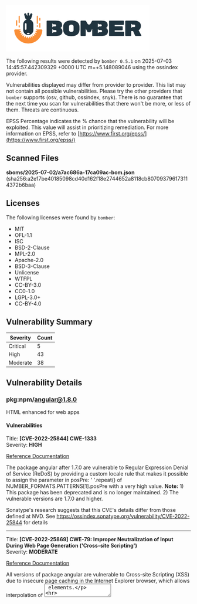 
![IMG](https://raw.githubusercontent.com/devops-kung-fu/bomber/main/img/bomber-readme-logo.png)

The following results were detected by `bomber 0.5.1` on 2025-07-03 14:45:57.442309329 +0000 UTC m=+5.148089046 using the ossindex provider.
 

Vulnerabilities displayed may differ from provider to provider. This list may not contain all possible vulnerabilities. Please try the other providers that `bomber` supports (osv, github, ossindex, snyk). There is no guarantee that the next time you scan for vulnerabilities that there won't be more, or less of them. Threats are continuous.

EPSS Percentage indicates the % chance that the vulnerability will be exploited. This value will assist in prioritizing remediation. For more information on EPSS, refer to [https://www.first.org/epss/](https://www.first.org/epss/)


 
## Scanned Files

**sboms/2025-07-02/a7ac686a-17ca09ac-bom.json** (sha256:a2e17be40185098cd40d162f18e2744652a8118cb807093796173114372b6baa)

 
## Licenses

The following licenses were found by `bomber`:

- MIT
- OFL-1.1
- ISC
- BSD-2-Clause
- MPL-2.0
- Apache-2.0
- BSD-3-Clause
- Unlicense
- WTFPL
- CC-BY-3.0
- CC0-1.0
- LGPL-3.0+
- CC-BY-4.0


 
## Vulnerability Summary


| Severity | Count |
| --- | --- |
| Critical | 5 |
| High | 43 |
| Moderate | 38 |

## Vulnerability Details


### pkg:npm/angular@1.8.0
HTML enhanced for web apps
#### Vulnerabilities


Title: **[CVE-2022-25844] CWE-1333**<br>
Severity: **HIGH**<br>

[Reference Documentation](https://ossindex.sonatype.org/vulnerability/CVE-2022-25844?component-type=npm&component-name=angular&utm_source=go-resty&utm_medium=integration&utm_content=2.15.2)

The package angular after 1.7.0 are vulnerable to Regular Expression Denial of Service (ReDoS) by providing a custom locale rule that makes it possible to assign the parameter in posPre: ' '.repeat() of NUMBER_FORMATS.PATTERNS[1].posPre with a very high value. **Note:** 1) This package has been deprecated and is no longer maintained. 2) The vulnerable versions are 1.7.0 and higher.

Sonatype's research suggests that this CVE's details differ from those defined at NVD. See https://ossindex.sonatype.org/vulnerability/CVE-2022-25844 for details

<hr>


Title: **[CVE-2022-25869] CWE-79: Improper Neutralization of Input During Web Page Generation ('Cross-site Scripting')**<br>
Severity: **MODERATE**<br>

[Reference Documentation](https://ossindex.sonatype.org/vulnerability/CVE-2022-25869?component-type=npm&component-name=angular&utm_source=go-resty&utm_medium=integration&utm_content=2.15.2)

All versions of package angular are vulnerable to Cross-site Scripting (XSS) due to insecure page caching in the Internet Explorer browser, which allows interpolation of <textarea> elements.

<hr>


Title: **[CVE-2023-26116] CWE-1333**<br>
Severity: **MODERATE**<br>

[Reference Documentation](https://ossindex.sonatype.org/vulnerability/CVE-2023-26116?component-type=npm&component-name=angular&utm_source=go-resty&utm_medium=integration&utm_content=2.15.2)

Versions of the package angular from 1.2.21 are vulnerable to Regular Expression Denial of Service (ReDoS) via the angular.copy() utility function due to the usage of an insecure regular expression. Exploiting this vulnerability is possible by a large carefully-crafted input, which can result in catastrophic backtracking.

<hr>


Title: **[CVE-2023-26118] CWE-1333**<br>
Severity: **MODERATE**<br>

[Reference Documentation](https://ossindex.sonatype.org/vulnerability/CVE-2023-26118?component-type=npm&component-name=angular&utm_source=go-resty&utm_medium=integration&utm_content=2.15.2)

Versions of the package angular from 1.4.9 are vulnerable to Regular Expression Denial of Service (ReDoS) via the <input type="url"> element due to the usage of an insecure regular expression in the input[url] functionality. Exploiting this vulnerability is possible by a large carefully-crafted input, which can result in catastrophic backtracking.

Sonatype's research suggests that this CVE's details differ from those defined at NVD. See https://ossindex.sonatype.org/vulnerability/CVE-2023-26118 for details

<hr>


Title: **[CVE-2024-21490] CWE-1333**<br>
Severity: **HIGH**<br>

[Reference Documentation](https://ossindex.sonatype.org/vulnerability/CVE-2024-21490?component-type=npm&component-name=angular&utm_source=go-resty&utm_medium=integration&utm_content=2.15.2)

This affects versions of the package angular from 1.3.0. A regular expression used to split the value of the ng-srcset directive is vulnerable to super-linear runtime due to backtracking. With large carefully-crafted input, this can result in catastrophic backtracking and cause a denial of service. 


**Note:**

This package is EOL and will not receive any updates to address this issue. Users should migrate to [@angular/core](https://www.npmjs.com/package/@angular/core).

<hr>


Title: **[CVE-2025-0716] CWE-791: Incomplete Filtering of Special Elements**<br>
Severity: **MODERATE**<br>

[Reference Documentation](https://ossindex.sonatype.org/vulnerability/CVE-2025-0716?component-type=npm&component-name=angular&utm_source=go-resty&utm_medium=integration&utm_content=2.15.2)

Improper sanitization of the value of the 'href' and 'xlink:href' attributes in '<image>' SVG elements in AngularJS allows attackers to bypass common image source restrictions. This can lead to a form of  Content Spoofing https://owasp.org/www-community/attacks/Content_Spoofing  and also negatively affect the application's performance and behavior by using too large or slow-to-load images.

This issue affects all versions of AngularJS.

Note:
The AngularJS project is End-of-Life and will not receive any updates to address this issue. For more information see  here https://docs.angularjs.org/misc/version-support-status .

Sonatype's research suggests that this CVE's details differ from those defined at NVD. See https://ossindex.sonatype.org/vulnerability/CVE-2025-0716 for details

<hr>


Title: **[CVE-2024-8372] Unknown**<br>
Severity: **MODERATE**<br>

[Reference Documentation](https://ossindex.sonatype.org/vulnerability/CVE-2024-8372?component-type=npm&component-name=angular&utm_source=go-resty&utm_medium=integration&utm_content=2.15.2)

AngularJS - Improper Validation of Unsafe Equivalence in Input [CVE-2024-8372]

AngularJS - Improper Validation of Unsafe Equivalence in Input [CVE-2024-8372]

<hr>




### pkg:npm/angular-sanitize@1.8.0
AngularJS module for sanitizing HTML
#### Vulnerabilities


Title: **[CVE-2025-2336] CWE-791: Incomplete Filtering of Special Elements**<br>
Severity: **MODERATE**<br>

[Reference Documentation](https://ossindex.sonatype.org/vulnerability/CVE-2025-2336?component-type=npm&component-name=angular-sanitize&utm_source=go-resty&utm_medium=integration&utm_content=2.15.2)

Improper sanitization of the value of the 'href' and 'xlink:href' attributes in '<image>' SVG elements in AngularJS's 'ngSanitize' module allows attackers to bypass common image source restrictions. This can lead to a form of  Content Spoofing https://owasp.org/www-community/attacks/Content_Spoofing  and also negatively affect the application's performance and behavior by using too large or slow-to-load images.

This issue affects AngularJS versions greater than or equal to 1.3.1.

Note:
The AngularJS project is End-of-Life and will not receive any updates to address this issue. For more information see  here https://docs.angularjs.org/misc/version-support-status .

Sonatype's research suggests that this CVE's details differ from those defined at NVD. See https://ossindex.sonatype.org/vulnerability/CVE-2025-2336 for details

<hr>




### pkg:npm/codemirror@5.56.0
Full-featured in-browser code editor
#### Vulnerabilities


Title: **[CVE-2020-7760] CWE-400: Uncontrolled Resource Consumption ('Resource Exhaustion')**<br>
Severity: **HIGH**<br>

[Reference Documentation](https://ossindex.sonatype.org/vulnerability/CVE-2020-7760?component-type=npm&component-name=codemirror&utm_source=go-resty&utm_medium=integration&utm_content=2.15.2)

This affects the package codemirror before 5.58.2; the package org.apache.marmotta.webjars:codemirror before 5.58.2. The vulnerable regular expression is located in https://github.com/codemirror/CodeMirror/blob/cdb228ac736369c685865b122b736cd0d397836c/mode/javascript/javascript.jsL129. The ReDOS vulnerability of the regex is mainly due to the sub-pattern (s|/*.*?*/)*

<hr>




### pkg:npm/css-what@2.1.3
a CSS selector parser
#### Vulnerabilities


Title: **[CVE-2022-21222] CWE-1333**<br>
Severity: **HIGH**<br>

[Reference Documentation](https://ossindex.sonatype.org/vulnerability/CVE-2022-21222?component-type=npm&component-name=css-what&utm_source=go-resty&utm_medium=integration&utm_content=2.15.2)

The package css-what before 2.1.3 are vulnerable to Regular Expression Denial of Service (ReDoS) due to the usage of insecure regular expression in the re_attr variable of index.js. The exploitation of this vulnerability could be triggered via the parse function.

Sonatype's research suggests that this CVE's details differ from those defined at NVD. See https://ossindex.sonatype.org/vulnerability/CVE-2022-21222 for details

<hr>




### pkg:npm/nth-check@1.0.2
performant nth-check parser & compiler
#### Vulnerabilities


Title: **[CVE-2021-3803] CWE-1333**<br>
Severity: **HIGH**<br>

[Reference Documentation](https://ossindex.sonatype.org/vulnerability/CVE-2021-3803?component-type=npm&component-name=nth-check&utm_source=go-resty&utm_medium=integration&utm_content=2.15.2)

nth-check is vulnerable to Inefficient Regular Expression Complexity

<hr>




### pkg:npm/dompurify@1.0.11
DOMPurify is a DOM-only, super-fast, uber-tolerant XSS sanitizer for HTML, MathML and SVG. It's written in JavaScript and works in all modern browsers (Safari, Opera (15+), Internet Explorer (10+), Firefox and Chrome - as well as almost anything else usin
#### Vulnerabilities


Title: **[CVE-2019-16728] CWE-79: Improper Neutralization of Input During Web Page Generation ('Cross-site Scripting')**<br>
Severity: **MODERATE**<br>

[Reference Documentation](https://ossindex.sonatype.org/vulnerability/CVE-2019-16728?component-type=npm&component-name=dompurify&utm_source=go-resty&utm_medium=integration&utm_content=2.15.2)

DOMPurify before 2.0.1 allows XSS because of innerHTML mutation XSS (mXSS) for an SVG element or a MATH element, as demonstrated by Chrome and Safari.

<hr>


Title: **[CVE-2024-47875] CWE-79: Improper Neutralization of Input During Web Page Generation ('Cross-site Scripting')**<br>
Severity: **MODERATE**<br>

[Reference Documentation](https://ossindex.sonatype.org/vulnerability/CVE-2024-47875?component-type=npm&component-name=dompurify&utm_source=go-resty&utm_medium=integration&utm_content=2.15.2)

DOMPurify is a DOM-only, super-fast, uber-tolerant XSS sanitizer for HTML, MathML and SVG. DOMpurify was vulnerable to nesting-based mXSS. This vulnerability is fixed in 2.5.0 and 3.1.3.

Sonatype's research suggests that this CVE's details differ from those defined at NVD. See https://ossindex.sonatype.org/vulnerability/CVE-2024-47875 for details

<hr>


Title: **[CVE-2024-48910] CWE-1321**<br>
Severity: **HIGH**<br>

[Reference Documentation](https://ossindex.sonatype.org/vulnerability/CVE-2024-48910?component-type=npm&component-name=dompurify&utm_source=go-resty&utm_medium=integration&utm_content=2.15.2)

DOMPurify is a DOM-only, super-fast, uber-tolerant XSS sanitizer for HTML, MathML and SVG. DOMPurify was vulnerable to prototype pollution. This vulnerability is fixed in 2.4.2.

<hr>




### pkg:npm/jquery@3.4.1
JavaScript library for DOM operations
#### Vulnerabilities


Title: **[CVE-2020-11023] CWE-79: Improper Neutralization of Input During Web Page Generation ('Cross-site Scripting')**<br>
Severity: **MODERATE**<br>

[Reference Documentation](https://ossindex.sonatype.org/vulnerability/CVE-2020-11023?component-type=npm&component-name=jquery&utm_source=go-resty&utm_medium=integration&utm_content=2.15.2)

In jQuery versions greater than or equal to 1.0.3 and before 3.5.0, passing HTML containing <option> elements from untrusted sources - even after sanitizing it - to one of jQuery's DOM manipulation methods (i.e. .html(), .append(), and others) may execute untrusted code. This problem is patched in jQuery 3.5.0.

<hr>


Title: **[CVE-2020-23064] CWE-79: Improper Neutralization of Input During Web Page Generation ('Cross-site Scripting')**<br>
Severity: **MODERATE**<br>

[Reference Documentation](https://ossindex.sonatype.org/vulnerability/CVE-2020-23064?component-type=npm&component-name=jquery&utm_source=go-resty&utm_medium=integration&utm_content=2.15.2)

Rejected reason: DO NOT USE THIS CANDIDATE NUMBER. ConsultIDs: CVE-2020-11023. Reason: This candidate is a duplicate of CVE-2020-11023. Notes: All CVE users should reference CVE-2020-11023 instead of this candidate. All references and descriptions in this candidate have been removed to prevent accidental usage.

Sonatype's research suggests that this CVE's details differ from those defined at NVD. See https://ossindex.sonatype.org/vulnerability/CVE-2020-23064 for details

<hr>


Title: **[CVE-2020-11022] CWE-79: Improper Neutralization of Input During Web Page Generation ('Cross-site Scripting')**<br>
Severity: **MODERATE**<br>

[Reference Documentation](https://ossindex.sonatype.org/vulnerability/CVE-2020-11022?component-type=npm&component-name=jquery&utm_source=go-resty&utm_medium=integration&utm_content=2.15.2)

jQuery - Cross-Site Scripting (XSS)

The software does not neutralize or incorrectly neutralizes user-controllable input before it is placed in output that is used as a web page that is served to other users.

<hr>




### pkg:npm/jszip@3.5.0
Create, read and edit .zip files with JavaScript http://stuartk.com/jszip
#### Vulnerabilities


Title: **[CVE-2021-23413] CWE-noinfo**<br>
Severity: **MODERATE**<br>

[Reference Documentation](https://ossindex.sonatype.org/vulnerability/CVE-2021-23413?component-type=npm&component-name=jszip&utm_source=go-resty&utm_medium=integration&utm_content=2.15.2)

This affects the package jszip before 3.7.0. Crafting a new zip file with filenames set to Object prototype values (e.g __proto__, toString, etc) results in a returned object with a modified prototype instance.

Sonatype's research suggests that this CVE's details differ from those defined at NVD. See https://ossindex.sonatype.org/vulnerability/CVE-2021-23413 for details

<hr>


Title: **[CVE-2022-48285] CWE-29: Path Traversal: '..filename'**<br>
Severity: **HIGH**<br>

[Reference Documentation](https://ossindex.sonatype.org/vulnerability/CVE-2022-48285?component-type=npm&component-name=jszip&utm_source=go-resty&utm_medium=integration&utm_content=2.15.2)

jszip - Arbitrary File Write via Archive Extraction (Zip Slip)

The software uses external input to construct a pathname that should be within a restricted directory, but it does not properly neutralize '..filename' (leading backslash dot dot) sequences that can resolve to a location that is outside of that directory.

<hr>




### pkg:npm/cross-spawn@6.0.5
Cross platform child_process#spawn and child_process#spawnSync
#### Vulnerabilities


Title: **[CVE-2024-21538] CWE-1333**<br>
Severity: **HIGH**<br>

[Reference Documentation](https://ossindex.sonatype.org/vulnerability/CVE-2024-21538?component-type=npm&component-name=cross-spawn&utm_source=go-resty&utm_medium=integration&utm_content=2.15.2)

Versions of the package cross-spawn before 6.0.6, from 7.0.0 and before 7.0.5 are vulnerable to Regular Expression Denial of Service (ReDoS) due to improper input sanitization. An attacker can increase the CPU usage and crash the program by crafting a very large and well crafted string.

<hr>




### pkg:npm/semver@5.7.1
The semantic version parser used by npm.
#### Vulnerabilities


Title: **[CVE-2022-25883] CWE-1333**<br>
Severity: **HIGH**<br>

[Reference Documentation](https://ossindex.sonatype.org/vulnerability/CVE-2022-25883?component-type=npm&component-name=semver&utm_source=go-resty&utm_medium=integration&utm_content=2.15.2)

Versions of the package semver before 7.5.2 are vulnerable to Regular Expression Denial of Service (ReDoS) via the function new Range, when untrusted user data is provided as a range.



Sonatype's research suggests that this CVE's details differ from those defined at NVD. See https://ossindex.sonatype.org/vulnerability/CVE-2022-25883 for details

<hr>




### pkg:npm/async@3.2.0
Higher-order functions and common patterns for asynchronous code
#### Vulnerabilities


Title: **[CVE-2021-43138] CWE-1321**<br>
Severity: **HIGH**<br>

[Reference Documentation](https://ossindex.sonatype.org/vulnerability/CVE-2021-43138?component-type=npm&component-name=async&utm_source=go-resty&utm_medium=integration&utm_content=2.15.2)

In Async before 2.6.4 and 3.x before 3.2.2, a malicious user can obtain privileges via the mapValues() method, aka lib/internal/iterator.js createObjectIterator prototype pollution.

Sonatype's research suggests that this CVE's details differ from those defined at NVD. See https://ossindex.sonatype.org/vulnerability/CVE-2021-43138 for details

<hr>


Title: **[CVE-2024-39249] CWE-1333**<br>
Severity: **MODERATE**<br>

[Reference Documentation](https://ossindex.sonatype.org/vulnerability/CVE-2024-39249?component-type=npm&component-name=async&utm_source=go-resty&utm_medium=integration&utm_content=2.15.2)

Async <= 2.6.4 and <= 3.2.5 are vulnerable to ReDoS (Regular Expression Denial of Service) while parsing function in autoinject function. NOTE: this is disputed by the supplier because there is no realistic threat model: regular expressions are not used with untrusted input.

Sonatype's research suggests that this CVE's details differ from those defined at NVD. See https://ossindex.sonatype.org/vulnerability/CVE-2024-39249 for details

<hr>




### pkg:npm/request@2.88.2
Simplified HTTP request client.
#### Vulnerabilities


Title: **[CVE-2023-28155] CWE-918: Server-Side Request Forgery (SSRF)**<br>
Severity: **MODERATE**<br>

[Reference Documentation](https://ossindex.sonatype.org/vulnerability/CVE-2023-28155?component-type=npm&component-name=request&utm_source=go-resty&utm_medium=integration&utm_content=2.15.2)

The Request package through 2.88.1 for Node.js allows a bypass of SSRF mitigations via an attacker-controller server that does a cross-protocol redirect (HTTP to HTTPS, or HTTPS to HTTP). NOTE: This vulnerability only affects products that are no longer supported by the maintainer.

<hr>




### pkg:npm/json-schema@0.2.3
JSON Schema validation and specifications
#### Vulnerabilities


Title: **[CVE-2021-3918] CWE-1321**<br>
Severity: **CRITICAL**<br>

[Reference Documentation](https://ossindex.sonatype.org/vulnerability/CVE-2021-3918?component-type=npm&component-name=json-schema&utm_source=go-resty&utm_medium=integration&utm_content=2.15.2)

json-schema is vulnerable to Improperly Controlled Modification of Object Prototype Attributes ('Prototype Pollution')

<hr>




### pkg:npm/qs@6.5.2
A querystring parser that supports nesting and arrays, with a depth limit
#### Vulnerabilities


Title: **[CVE-2022-24999] CWE-1321**<br>
Severity: **HIGH**<br>

[Reference Documentation](https://ossindex.sonatype.org/vulnerability/CVE-2022-24999?component-type=npm&component-name=qs&utm_source=go-resty&utm_medium=integration&utm_content=2.15.2)

qs before 6.10.3, as used in Express before 4.17.3 and other products, allows attackers to cause a Node process hang for an Express application because an __ proto__ key can be used. In many typical Express use cases, an unauthenticated remote attacker can place the attack payload in the query string of the URL that is used to visit the application, such as a[__proto__]=b&a[__proto__]&a[length]=100000000. The fix was backported to qs 6.9.7, 6.8.3, 6.7.3, 6.6.1, 6.5.3, 6.4.1, 6.3.3, and 6.2.4 (and therefore Express 4.17.3, which has "deps: qs@6.9.7" in its release description, is not vulnerable).

Sonatype's research suggests that this CVE's details differ from those defined at NVD. See https://ossindex.sonatype.org/vulnerability/CVE-2022-24999 for details

<hr>




### pkg:npm/tough-cookie@2.5.0
RFC6265 Cookies and Cookie Jar for node.js
#### Vulnerabilities


Title: **[CVE-2023-26136] CWE-1321**<br>
Severity: **CRITICAL**<br>

[Reference Documentation](https://ossindex.sonatype.org/vulnerability/CVE-2023-26136?component-type=npm&component-name=tough-cookie&utm_source=go-resty&utm_medium=integration&utm_content=2.15.2)

Versions of the package tough-cookie before 4.1.3 are vulnerable to Prototype Pollution due to improper handling of Cookies when using CookieJar in rejectPublicSuffixes=false mode. This issue arises from the manner in which the objects are initialized.

<hr>




### pkg:npm/lodash@4.17.19
Lodash modular utilities.
#### Vulnerabilities


Title: **[CVE-2020-28500] CWE-Other**<br>
Severity: **MODERATE**<br>

[Reference Documentation](https://ossindex.sonatype.org/vulnerability/CVE-2020-28500?component-type=npm&component-name=lodash&utm_source=go-resty&utm_medium=integration&utm_content=2.15.2)

Lodash versions prior to 4.17.21 are vulnerable to Regular Expression Denial of Service (ReDoS) via the toNumber, trim and trimEnd functions.

Sonatype's research suggests that this CVE's details differ from those defined at NVD. See https://ossindex.sonatype.org/vulnerability/CVE-2020-28500 for details

<hr>


Title: **[CVE-2021-23337] CWE-94: Improper Control of Generation of Code ('Code Injection')**<br>
Severity: **HIGH**<br>

[Reference Documentation](https://ossindex.sonatype.org/vulnerability/CVE-2021-23337?component-type=npm&component-name=lodash&utm_source=go-resty&utm_medium=integration&utm_content=2.15.2)

Lodash versions prior to 4.17.21 are vulnerable to Command Injection via the template function.

<hr>




### pkg:npm/markdown-it@8.4.2
Markdown-it - modern pluggable markdown parser.
#### Vulnerabilities


Title: **[CVE-2022-21670] Unknown**<br>
Severity: **HIGH**<br>

[Reference Documentation](https://ossindex.sonatype.org/vulnerability/CVE-2022-21670?component-type=npm&component-name=markdown-it&utm_source=go-resty&utm_medium=integration&utm_content=2.15.2)

markdown-it - Regular expression Denial of Service (ReDoS)

markdown-it - Regular expression Denial of Service (ReDoS)

<hr>




### pkg:npm/moment@2.27.0
Parse, validate, manipulate, and display dates
#### Vulnerabilities


Title: **[CVE-2022-24785] CWE-22: Improper Limitation of a Pathname to a Restricted Directory ('Path Traversal')**<br>
Severity: **HIGH**<br>

[Reference Documentation](https://ossindex.sonatype.org/vulnerability/CVE-2022-24785?component-type=npm&component-name=moment&utm_source=go-resty&utm_medium=integration&utm_content=2.15.2)

Moment.js is a JavaScript date library for parsing, validating, manipulating, and formatting dates. A path traversal vulnerability impacts npm (server) users of Moment.js between versions 1.0.1 and 2.29.1, especially if a user-provided locale string is directly used to switch moment locale. This problem is patched in 2.29.2, and the patch can be applied to all affected versions. As a workaround, sanitize the user-provided locale name before passing it to Moment.js.

Sonatype's research suggests that this CVE's details differ from those defined at NVD. See https://ossindex.sonatype.org/vulnerability/CVE-2022-24785 for details

<hr>


Title: **[CVE-2022-31129] CWE-1333 CWE-400**<br>
Severity: **HIGH**<br>

[Reference Documentation](https://ossindex.sonatype.org/vulnerability/CVE-2022-31129?component-type=npm&component-name=moment&utm_source=go-resty&utm_medium=integration&utm_content=2.15.2)

moment is a JavaScript date library for parsing, validating, manipulating, and formatting dates. Affected versions of moment were found to use an inefficient parsing algorithm. Specifically using string-to-date parsing in moment (more specifically rfc2822 parsing, which is tried by default) has quadratic (N^2) complexity on specific inputs. Users may notice a noticeable slowdown is observed with inputs above 10k characters. Users who pass user-provided strings without sanity length checks to moment constructor are vulnerable to (Re)DoS attacks. The problem is patched in 2.29.4, the patch can be applied to all affected versions with minimal tweaking. Users are advised to upgrade. Users unable to upgrade should consider limiting date lengths accepted from user input.

<hr>




### pkg:npm/got@8.3.2
Human-friendly and powerful HTTP request library for Node.js
#### Vulnerabilities


Title: **[CVE-2022-33987] CWE-noinfo**<br>
Severity: **MODERATE**<br>

[Reference Documentation](https://ossindex.sonatype.org/vulnerability/CVE-2022-33987?component-type=npm&component-name=got&utm_source=go-resty&utm_medium=integration&utm_content=2.15.2)

The got package before 12.1.0 (also fixed in 11.8.5) for Node.js allows a redirect to a UNIX socket.

Sonatype's research suggests that this CVE's details differ from those defined at NVD. See https://ossindex.sonatype.org/vulnerability/CVE-2022-33987 for details

<hr>




### pkg:npm/http-cache-semantics@3.8.1
Parses Cache-Control and other headers. Helps building correct HTTP caches and proxies
#### Vulnerabilities


Title: **[CVE-2022-25881] CWE-1333**<br>
Severity: **HIGH**<br>

[Reference Documentation](https://ossindex.sonatype.org/vulnerability/CVE-2022-25881?component-type=npm&component-name=http-cache-semantics&utm_source=go-resty&utm_medium=integration&utm_content=2.15.2)

This affects versions of the package http-cache-semantics before 4.1.1. The issue can be exploited via malicious request header values sent to a server, when that server reads the cache policy from the request using this library.

<hr>




### pkg:npm/decode-uri-component@0.2.0
A better decodeURIComponent
#### Vulnerabilities


Title: **[CVE-2022-38900] CWE-20: Improper Input Validation**<br>
Severity: **HIGH**<br>

[Reference Documentation](https://ossindex.sonatype.org/vulnerability/CVE-2022-38900?component-type=npm&component-name=decode-uri-component&utm_source=go-resty&utm_medium=integration&utm_content=2.15.2)

decode-uri-component 0.2.0 is vulnerable to Improper Input Validation resulting in DoS.

<hr>




### pkg:npm/micromatch@3.1.10
Glob matching for javascript/node.js. A replacement and faster alternative to minimatch and multimatch.
#### Vulnerabilities


Title: **[CVE-2024-4067] CWE-1333**<br>
Severity: **HIGH**<br>

[Reference Documentation](https://ossindex.sonatype.org/vulnerability/CVE-2024-4067?component-type=npm&component-name=micromatch&utm_source=go-resty&utm_medium=integration&utm_content=2.15.2)

The NPM package `micromatch` prior to 4.0.8 is vulnerable to Regular Expression Denial of Service (ReDoS). The vulnerability occurs in `micromatch.braces()` in `index.js` because the pattern `.*` will greedily match anything. By passing a malicious payload, the pattern matching will keep backtracking to the input while it doesn't find the closing bracket. As the input size increases, the consumption time will also increase until it causes the application to hang or slow down. There was a merged fix but further testing shows the issue persists. This issue should be mitigated by using a safe pattern that won't start backtracking the regular expression due to greedy matching. This issue was fixed in version 4.0.8.

<hr>




### pkg:npm/braces@2.3.2
Bash-like brace expansion, implemented in JavaScript. Safer than other brace expansion libs, with complete support for the Bash 4.3 braces specification, without sacrificing speed.
#### Vulnerabilities


Title: **[CVE-2024-4068] CWE-1050 CWE-400**<br>
Severity: **HIGH**<br>

[Reference Documentation](https://ossindex.sonatype.org/vulnerability/CVE-2024-4068?component-type=npm&component-name=braces&utm_source=go-resty&utm_medium=integration&utm_content=2.15.2)

The NPM package `braces`, versions prior to 3.0.3, fails to limit the number of characters it can handle, which could lead to Memory Exhaustion. In `lib/parse.js,` if a malicious user sends "imbalanced braces" as input, the parsing will enter a loop, which will cause the program to start allocating heap memory without freeing it at any moment of the loop. Eventually, the JavaScript heap limit is reached, and the program will crash.

<hr>




### pkg:npm/%40babel/traverse@7.10.5
The Babel Traverse module maintains the overall tree state, and is responsible for replacing, removing, and adding nodes
#### Vulnerabilities


Title: **[CVE-2023-45133] CWE-184: Incomplete Blacklist**<br>
Severity: **HIGH**<br>

[Reference Documentation](https://ossindex.sonatype.org/vulnerability/CVE-2023-45133?component-type=npm&component-name=%40babel%2Ftraverse&utm_source=go-resty&utm_medium=integration&utm_content=2.15.2)

Babel is a compiler for writingJavaScript. In `@babel/traverse` prior to versions 7.23.2 and 8.0.0-alpha.4 and all versions of `babel-traverse`, using Babel to compile code that was specifically crafted by an attacker can lead to arbitrary code execution during compilation, when using plugins that rely on the `path.evaluate()`or `path.evaluateTruthy()` internal Babel methods. Known affected plugins are `@babel/plugin-transform-runtime`; `@babel/preset-env` when using its `useBuiltIns` option; and any "polyfill provider" plugin that depends on `@babel/helper-define-polyfill-provider`, such as `babel-plugin-polyfill-corejs3`, `babel-plugin-polyfill-corejs2`, `babel-plugin-polyfill-es-shims`, `babel-plugin-polyfill-regenerator`. No other plugins under the `@babel/` namespace are impacted, but third-party plugins might be. Users that only compile trusted code are not impacted. The vulnerability has been fixed in `@babel/traverse@7.23.2` and `@babel/traverse@8.0.0-alpha.4`. Those who cannot upgrade `@babel/traverse` and are using one of the affected packages mentioned above should upgrade them to their latest version to avoid triggering the vulnerable code path in affected `@babel/traverse` versions: `@babel/plugin-transform-runtime` v7.23.2, `@babel/preset-env` v7.23.2, `@babel/helper-define-polyfill-provider` v0.4.3, `babel-plugin-polyfill-corejs2` v0.4.6, `babel-plugin-polyfill-corejs3` v0.8.5, `babel-plugin-polyfill-es-shims` v0.10.0, `babel-plugin-polyfill-regenerator` v0.5.3.

<hr>




### pkg:npm/%40babel/helpers@7.10.4
Collection of helper functions used by Babel transforms.
#### Vulnerabilities


Title: **[CVE-2025-27789] CWE-1333**<br>
Severity: **MODERATE**<br>

[Reference Documentation](https://ossindex.sonatype.org/vulnerability/CVE-2025-27789?component-type=npm&component-name=%40babel%2Fhelpers&utm_source=go-resty&utm_medium=integration&utm_content=2.15.2)

Babel is a compiler for writing next generation JavaScript. When using versions of Babel prior to 7.26.10 and 8.0.0-alpha.17 to compile regular expression named capturing groups, Babel will generate a polyfill for the `.replace` method that has quadratic complexity on some specific replacement pattern strings (i.e. the second argument passed to `.replace`). Generated code is vulnerable if all the following conditions are true: Using Babel to compile regular expression named capturing groups, using the `.replace` method on a regular expression that contains named capturing groups, and the code using untrusted strings as the second argument of `.replace`. This problem has been fixed in `@babel/helpers` and `@babel/runtime` 7.26.10 and 8.0.0-alpha.17. It's likely that individual users do not directly depend on `@babel/helpers`, and instead depend on `@babel/core` (which itself depends on `@babel/helpers`). Upgrading to `@babel/core` 7.26.10 is not required, but it guarantees use of a new enough `@babel/helpers` version. Note that just updating Babel dependencies is not enough; one will also need to re-compile the code. No known workarounds are available.

<hr>




### pkg:npm/json5@2.1.3
JSON for humans.
#### Vulnerabilities


Title: **[CVE-2022-46175] CWE-1321**<br>
Severity: **HIGH**<br>

[Reference Documentation](https://ossindex.sonatype.org/vulnerability/CVE-2022-46175?component-type=npm&component-name=json5&utm_source=go-resty&utm_medium=integration&utm_content=2.15.2)

JSON5 is an extension to the popular JSON file format that aims to be easier to write and maintain by hand (e.g. for config files). The `parse` method of the JSON5 library before and including versions 1.0.1 and 2.2.1 does not restrict parsing of keys named `__proto__`, allowing specially crafted strings to pollute the prototype of the resulting object. This vulnerability pollutes the prototype of the object returned by `JSON5.parse` and not the global Object prototype, which is the commonly understood definition of Prototype Pollution. However, polluting the prototype of a single object can have significant security impact for an application if the object is later used in trusted operations. This vulnerability could allow an attacker to set arbitrary and unexpected keys on the object returned from `JSON5.parse`. The actual impact will depend on how applications utilize the returned object and how they filter unwanted keys, but could include denial of service, cross-site scripting, elevation of privilege, and in extreme cases, remote code execution. `JSON5.parse` should restrict parsing of `__proto__` keys when parsing JSON strings to objects. As a point of reference, the `JSON.parse` method included in JavaScript ignores `__proto__` keys. Simply changing `JSON5.parse` to `JSON.parse` in the examples above mitigates this vulnerability. This vulnerability is patched in json5 versions 1.0.2, 2.2.2, and later.

Sonatype's research suggests that this CVE's details differ from those defined at NVD. See https://ossindex.sonatype.org/vulnerability/CVE-2022-46175 for details

<hr>




### pkg:npm/minimist@1.2.5
parse argument options
#### Vulnerabilities


Title: **[CVE-2021-44906] CWE-1321**<br>
Severity: **CRITICAL**<br>

[Reference Documentation](https://ossindex.sonatype.org/vulnerability/CVE-2021-44906?component-type=npm&component-name=minimist&utm_source=go-resty&utm_medium=integration&utm_content=2.15.2)

Minimist <=1.2.5 is vulnerable to Prototype Pollution via file index.js, function setKey() (lines 69-95).

<hr>




### pkg:npm/path-parse@1.0.6
Node.js path.parse() ponyfill
#### Vulnerabilities


Title: **[CVE-2021-23343] CWE-400: Uncontrolled Resource Consumption ('Resource Exhaustion')**<br>
Severity: **MODERATE**<br>

[Reference Documentation](https://ossindex.sonatype.org/vulnerability/CVE-2021-23343?component-type=npm&component-name=path-parse&utm_source=go-resty&utm_medium=integration&utm_content=2.15.2)

path-parse - Regular expression Denial of Service (ReDoS) [CVE-2021-23343]

The software does not properly restrict the size or amount of resources that are requested or influenced by an actor, which can be used to consume more resources than intended.

<hr>




### pkg:npm/semver@6.3.0
The semantic version parser used by npm.
#### Vulnerabilities


Title: **[CVE-2022-25883] CWE-1333**<br>
Severity: **HIGH**<br>

[Reference Documentation](https://ossindex.sonatype.org/vulnerability/CVE-2022-25883?component-type=npm&component-name=semver&utm_source=go-resty&utm_medium=integration&utm_content=2.15.2)

Versions of the package semver before 7.5.2 are vulnerable to Regular Expression Denial of Service (ReDoS) via the function new Range, when untrusted user data is provided as a range.



Sonatype's research suggests that this CVE's details differ from those defined at NVD. See https://ossindex.sonatype.org/vulnerability/CVE-2022-25883 for details

<hr>




### pkg:npm/brace-expansion@1.1.11
Brace expansion as known from sh/bash
#### Vulnerabilities


Title: **[CVE-2025-5889] CWE-1333 CWE-400**<br>
Severity: **MODERATE**<br>

[Reference Documentation](https://ossindex.sonatype.org/vulnerability/CVE-2025-5889?component-type=npm&component-name=brace-expansion&utm_source=go-resty&utm_medium=integration&utm_content=2.15.2)

A vulnerability was found in juliangruber brace-expansion up to 1.1.11/2.0.1/3.0.0/4.0.0. It has been rated as problematic. Affected by this issue is the function expand of the file index.js. The manipulation leads to inefficient regular expression complexity. The attack may be launched remotely. The complexity of an attack is rather high. The exploitation is known to be difficult. The exploit has been disclosed to the public and may be used. Upgrading to version 1.1.12, 2.0.2, 3.0.1 and 4.0.1 is able to address this issue. The name of the patch is a5b98a4f30d7813266b221435e1eaaf25a1b0ac5. It is recommended to upgrade the affected component.

<hr>




### pkg:npm/hosted-git-info@2.8.8
Provides metadata and conversions from repository urls for Github, Bitbucket and Gitlab
#### Vulnerabilities


Title: **[CVE-2021-23362] CWE-1333**<br>
Severity: **MODERATE**<br>

[Reference Documentation](https://ossindex.sonatype.org/vulnerability/CVE-2021-23362?component-type=npm&component-name=hosted-git-info&utm_source=go-resty&utm_medium=integration&utm_content=2.15.2)

The package hosted-git-info before 3.0.8 are vulnerable to Regular Expression Denial of Service (ReDoS) via regular expression shortcutMatch in the fromUrl function in index.js. The affected regular expression exhibits polynomial worst-case time complexity.

Sonatype's research suggests that this CVE's details differ from those defined at NVD. See https://ossindex.sonatype.org/vulnerability/CVE-2021-23362 for details

<hr>




### pkg:npm/tmpl@1.0.4
JavaScript micro templates.
#### Vulnerabilities


Title: **[CVE-2021-3777] CWE-1333 CWE-Other**<br>
Severity: **HIGH**<br>

[Reference Documentation](https://ossindex.sonatype.org/vulnerability/CVE-2021-3777?component-type=npm&component-name=tmpl&utm_source=go-resty&utm_medium=integration&utm_content=2.15.2)

nodejs-tmpl is vulnerable to Inefficient Regular Expression Complexity

<hr>




### pkg:npm/ansi-regex@4.1.0
Regular expression for matching ANSI escape codes
#### Vulnerabilities


Title: **[CVE-2021-3807] Unknown**<br>
Severity: **HIGH**<br>

[Reference Documentation](https://ossindex.sonatype.org/vulnerability/CVE-2021-3807?component-type=npm&component-name=ansi-regex&utm_source=go-resty&utm_medium=integration&utm_content=2.15.2)

ansi-regex - Regular Expression Denial of Service (ReDoS) [CVE-2021-3807]

ansi-regex - Regular Expression Denial of Service (ReDoS) [CVE-2021-3807]

<hr>




### pkg:npm/word-wrap@1.2.3
Wrap words to a specified length.
#### Vulnerabilities


Title: **[CVE-2023-26115] CWE-1333**<br>
Severity: **HIGH**<br>

[Reference Documentation](https://ossindex.sonatype.org/vulnerability/CVE-2023-26115?component-type=npm&component-name=word-wrap&utm_source=go-resty&utm_medium=integration&utm_content=2.15.2)

All versions of the package word-wrap are vulnerable to Regular Expression Denial of Service (ReDoS) due to the usage of an insecure regular expression within the result variable.

Sonatype's research suggests that this CVE's details differ from those defined at NVD. See https://ossindex.sonatype.org/vulnerability/CVE-2023-26115 for details

<hr>




### pkg:npm/ws@5.2.2
Simple to use, blazing fast and thoroughly tested websocket client and server for Node.js
#### Vulnerabilities


Title: **[CVE-2021-32640] CWE-400: Uncontrolled Resource Consumption ('Resource Exhaustion')**<br>
Severity: **MODERATE**<br>

[Reference Documentation](https://ossindex.sonatype.org/vulnerability/CVE-2021-32640?component-type=npm&component-name=ws&utm_source=go-resty&utm_medium=integration&utm_content=2.15.2)

ws is an open source WebSocket client and server library for Node.js. A specially crafted value of the `Sec-Websocket-Protocol` header can be used to significantly slow down a ws server. The vulnerability has been fixed in ws@7.4.6 (https://github.com/websockets/ws/commit/00c425ec77993773d823f018f64a5c44e17023ff). In vulnerable versions of ws, the issue can be mitigated by reducing the maximum allowed length of the request headers using the [`--max-http-header-size=size`](https://nodejs.org/api/cli.html#cli_max_http_header_size_size) and/or the [`maxHeaderSize`](https://nodejs.org/api/http.html#http_http_createserver_options_requestlistener) options.

<hr>


Title: **[CVE-2024-37890] CWE-476: NULL Pointer Dereference**<br>
Severity: **HIGH**<br>

[Reference Documentation](https://ossindex.sonatype.org/vulnerability/CVE-2024-37890?component-type=npm&component-name=ws&utm_source=go-resty&utm_medium=integration&utm_content=2.15.2)

ws is an open source WebSocket client and server for Node.js. A request with a number of headers exceeding theserver.maxHeadersCount threshold could be used to crash a ws server. The vulnerability was fixed in ws@8.17.1 (e55e510) and backported to ws@7.5.10 (22c2876), ws@6.2.3 (eeb76d3), and ws@5.2.4 (4abd8f6). In vulnerable versions of ws, the issue can be mitigated in the following ways: 1. Reduce the maximum allowed length of the request headers using the --max-http-header-size=size and/or the maxHeaderSize options so that no more headers than the server.maxHeadersCount limit can be sent. 2. Set server.maxHeadersCount to 0 so that no limit is applied.

<hr>




### pkg:npm/y18n@4.0.0
the bare-bones internationalization library used by yargs
#### Vulnerabilities


Title: **[CVE-2020-7774] CWE-471: Modification of Assumed-Immutable Data (MAID)**<br>
Severity: **HIGH**<br>

[Reference Documentation](https://ossindex.sonatype.org/vulnerability/CVE-2020-7774?component-type=npm&component-name=y18n&utm_source=go-resty&utm_medium=integration&utm_content=2.15.2)

y18n - Prototype Pollution [ CVE-2020-7774 ]

The software does not properly protect an assumed-immutable element from being modified by an attacker.

<hr>




### pkg:npm/node-notifier@5.4.3
A Node.js module for sending notifications on native Mac, Windows (post and pre 8) and Linux (or Growl as fallback)
#### Vulnerabilities


Title: **[CVE-2020-7789] CWE-78: Improper Neutralization of Special Elements used in an OS Command ('OS Command Injection')**<br>
Severity: **MODERATE**<br>

[Reference Documentation](https://ossindex.sonatype.org/vulnerability/CVE-2020-7789?component-type=npm&component-name=node-notifier&utm_source=go-resty&utm_medium=integration&utm_content=2.15.2)

This affects the package node-notifier before 9.0.0. It allows an attacker to run arbitrary commands on Linux machines due to the options params not being sanitised when being passed an array.

Sonatype's research suggests that this CVE's details differ from those defined at NVD. See https://ossindex.sonatype.org/vulnerability/CVE-2020-7789 for details

<hr>




### pkg:npm/ansi-regex@3.0.0
Regular expression for matching ANSI escape codes
#### Vulnerabilities


Title: **[CVE-2021-3807] Unknown**<br>
Severity: **HIGH**<br>

[Reference Documentation](https://ossindex.sonatype.org/vulnerability/CVE-2021-3807?component-type=npm&component-name=ansi-regex&utm_source=go-resty&utm_medium=integration&utm_content=2.15.2)

ansi-regex - Regular Expression Denial of Service (ReDoS) [CVE-2021-3807]

ansi-regex - Regular Expression Denial of Service (ReDoS) [CVE-2021-3807]

<hr>




### pkg:npm/prompts@2.3.2
Lightweight, beautiful and user-friendly prompts
#### Vulnerabilities


Title: **[CVE-2021-3868] CWE-1333**<br>
Severity: **HIGH**<br>

[Reference Documentation](https://ossindex.sonatype.org/vulnerability/CVE-2021-3868?component-type=npm&component-name=prompts&utm_source=go-resty&utm_medium=integration&utm_content=2.15.2)

Rejected reason: DO NOT USE THIS CANDIDATE NUMBER. ConsultIDs: none. Reason: The CNA or individual who requested this candidate did not associate it with any vulnerability during 2021. Notes: none

<hr>




### pkg:npm/shell-quote@1.7.2
quote and parse shell commands
#### Vulnerabilities


Title: **[CVE-2021-42740] CWE-77: Improper Neutralization of Special Elements used in a Command ('Command Injection')**<br>
Severity: **CRITICAL**<br>

[Reference Documentation](https://ossindex.sonatype.org/vulnerability/CVE-2021-42740?component-type=npm&component-name=shell-quote&utm_source=go-resty&utm_medium=integration&utm_content=2.15.2)

The shell-quote package before 1.7.3 for Node.js allows command injection. An attacker can inject unescaped shell metacharacters through a regex designed to support Windows drive letters. If the output of this package is passed to a real shell as a quoted argument to a command with exec(), an attacker can inject arbitrary commands. This is because the Windows drive letter regex character class is {A-z] instead of the correct {A-Za-z]. Several shell metacharacters exist in the space between capital letter Z and lower case letter a, such as the backtick character.

Sonatype's research suggests that this CVE's details differ from those defined at NVD. See https://ossindex.sonatype.org/vulnerability/CVE-2021-42740 for details

<hr>




### pkg:npm/openpgp@4.10.7
OpenPGP.js is a Javascript implementation of the OpenPGP protocol. This is defined in RFC 4880.
#### Vulnerabilities


Title: **[CVE-2023-41037] CWE-347: Improper Verification of Cryptographic Signature**<br>
Severity: **MODERATE**<br>

[Reference Documentation](https://ossindex.sonatype.org/vulnerability/CVE-2023-41037?component-type=npm&component-name=openpgp&utm_source=go-resty&utm_medium=integration&utm_content=2.15.2)

OpenPGP.js is a JavaScript implementation of the OpenPGP protocol. In affected versions OpenPGP Cleartext Signed Messages are cryptographically signed messages where the signed text is readable without special tools. These messages typically contain a "Hash: ..." header declaring the hash algorithm used to compute the signature digest. OpenPGP.js up to v5.9.0 ignored any data preceding the "Hash: ..." texts when verifying the signature. As a result, malicious parties could add arbitrary text to a third-party Cleartext Signed Message, to lead the victim to believe that the arbitrary text was signed. A user or application is vulnerable to said attack vector if it verifies the CleartextMessage by only checking the returned `verified` property, discarding the associated `data` information, and instead _visually trusting_ the contents of the original message. Since `verificationResult.data` would always contain the actual signed data, users and apps that check this information are not vulnerable. Similarly, given a CleartextMessage object, retrieving the data using `getText()` or the `text` field returns only the contents that are considered when verifying the signature. Finally, re-armoring a CleartextMessage object (using `armor()` will also result in a "sanitised" version, with the extraneous text being removed. This issue has been addressed in version 5.10.1 (current stable version) which will reject messages when calling `openpgp.readCleartextMessage()` and in version 4.10.11 (legacy version) which will will reject messages when calling `openpgp.cleartext.readArmored()`. Users are advised to upgrade. Users unable to upgrade should check the contents of `verificationResult.data` to see what data was actually signed, rather than visually trusting the contents of the armored message.

Sonatype's research suggests that this CVE's details differ from those defined at NVD. See https://ossindex.sonatype.org/vulnerability/CVE-2023-41037 for details

<hr>




### pkg:npm/node-fetch@2.6.0
A light-weight module that brings window.fetch to node.js
#### Vulnerabilities


Title: **[CVE-2020-15168] CWE-20: Improper Input Validation**<br>
Severity: **MODERATE**<br>

[Reference Documentation](https://ossindex.sonatype.org/vulnerability/CVE-2020-15168?component-type=npm&component-name=node-fetch&utm_source=go-resty&utm_medium=integration&utm_content=2.15.2)

node-fetch before versions 2.6.1 and 3.0.0-beta.9 did not honor the size option after following a redirect, which means that when a content size was over the limit, a FetchError would never get thrown and the process would end without failure. For most people, this fix will have a little or no impact. However, if you are relying on node-fetch to gate files above a size, the impact could be significant, for example: If you don't double-check the size of the data after fetch() has completed, your JS thread could get tied up doing work on a large file (DoS) and/or cost you money in computing.

<hr>


Title: **[CVE-2022-0235] CWE-200: Information Exposure**<br>
Severity: **MODERATE**<br>

[Reference Documentation](https://ossindex.sonatype.org/vulnerability/CVE-2022-0235?component-type=npm&component-name=node-fetch&utm_source=go-resty&utm_medium=integration&utm_content=2.15.2)

node-fetch is vulnerable to Exposure of Sensitive Information to an Unauthorized Actor

<hr>




### pkg:npm/cross-spawn@7.0.3
Cross platform child_process#spawn and child_process#spawnSync
#### Vulnerabilities


Title: **[CVE-2024-21538] CWE-1333**<br>
Severity: **HIGH**<br>

[Reference Documentation](https://ossindex.sonatype.org/vulnerability/CVE-2024-21538?component-type=npm&component-name=cross-spawn&utm_source=go-resty&utm_medium=integration&utm_content=2.15.2)

Versions of the package cross-spawn before 6.0.6, from 7.0.0 and before 7.0.5 are vulnerable to Regular Expression Denial of Service (ReDoS) due to improper input sanitization. An attacker can increase the CPU usage and crash the program by crafting a very large and well crafted string.

<hr>




### pkg:npm/tar@6.0.2
tar for node
#### Vulnerabilities


Title: **[CVE-2021-32803] CWE-22: Improper Limitation of a Pathname to a Restricted Directory ('Path Traversal')**<br>
Severity: **HIGH**<br>

[Reference Documentation](https://ossindex.sonatype.org/vulnerability/CVE-2021-32803?component-type=npm&component-name=tar&utm_source=go-resty&utm_medium=integration&utm_content=2.15.2)

The npm package "tar" (aka node-tar) before versions 6.1.2, 5.0.7, 4.4.15, and 3.2.3 has an arbitrary File Creation/Overwrite vulnerability via insufficient symlink protection. `node-tar` aims to guarantee that any file whose location would be modified by a symbolic link is not extracted. This is, in part, achieved by ensuring that extracted directories are not symlinks. Additionally, in order to prevent unnecessary `stat` calls to determine whether a given path is a directory, paths are cached when directories are created. This logic was insufficient when extracting tar files that contained both a directory and a symlink with the same name as the directory. This order of operations resulted in the directory being created and added to the `node-tar` directory cache. When a directory is present in the directory cache, subsequent calls to mkdir for that directory are skipped. However, this is also where `node-tar` checks for symlinks occur. By first creating a directory, and then replacing that directory with a symlink, it was thus possible to bypass `node-tar` symlink checks on directories, essentially allowing an untrusted tar file to symlink into an arbitrary location and subsequently extracting arbitrary files into that location, thus allowing arbitrary file creation and overwrite. This issue was addressed in releases 3.2.3, 4.4.15, 5.0.7 and 6.1.2.

<hr>


Title: **[CVE-2021-32804] CWE-22: Improper Limitation of a Pathname to a Restricted Directory ('Path Traversal')**<br>
Severity: **HIGH**<br>

[Reference Documentation](https://ossindex.sonatype.org/vulnerability/CVE-2021-32804?component-type=npm&component-name=tar&utm_source=go-resty&utm_medium=integration&utm_content=2.15.2)

The npm package "tar" (aka node-tar) before versions 6.1.1, 5.0.6, 4.4.14, and 3.3.2 has a arbitrary File Creation/Overwrite vulnerability due to insufficient absolute path sanitization. node-tar aims to prevent extraction of absolute file paths by turning absolute paths into relative paths when the `preservePaths` flag is not set to `true`. This is achieved by stripping the absolute path root from any absolute file paths contained in a tar file. For example `/home/user/.bashrc` would turn into `home/user/.bashrc`. This logic was insufficient when file paths contained repeated path roots such as `////home/user/.bashrc`. `node-tar` would only strip a single path root from such paths. When given an absolute file path with repeating path roots, the resulting path (e.g. `///home/user/.bashrc`) would still resolve to an absolute path, thus allowing arbitrary file creation and overwrite. This issue was addressed in releases 3.2.2, 4.4.14, 5.0.6 and 6.1.1. Users may work around this vulnerability without upgrading by creating a custom `onentry` method which sanitizes the `entry.path` or a `filter` method which removes entries with absolute paths. See referenced GitHub Advisory for details. Be aware of CVE-2021-32803 which fixes a similar bug in later versions of tar.

<hr>


Title: **[CVE-2021-37701] CWE-22: Improper Limitation of a Pathname to a Restricted Directory ('Path Traversal')**<br>
Severity: **HIGH**<br>

[Reference Documentation](https://ossindex.sonatype.org/vulnerability/CVE-2021-37701?component-type=npm&component-name=tar&utm_source=go-resty&utm_medium=integration&utm_content=2.15.2)

The npm package "tar" (aka node-tar) before versions 4.4.16, 5.0.8, and 6.1.7 has an arbitrary file creation/overwrite and arbitrary code execution vulnerability. node-tar aims to guarantee that any file whose location would be modified by a symbolic link is not extracted. This is, in part, achieved by ensuring that extracted directories are not symlinks. Additionally, in order to prevent unnecessary stat calls to determine whether a given path is a directory, paths are cached when directories are created. This logic was insufficient when extracting tar files that contained both a directory and a symlink with the same name as the directory, where the symlink and directory names in the archive entry used backslashes as a path separator on posix systems. The cache checking logic used both `\` and `/` characters as path separators, however `\` is a valid filename character on posix systems. By first creating a directory, and then replacing that directory with a symlink, it was thus possible to bypass node-tar symlink checks on directories, essentially allowing an untrusted tar file to symlink into an arbitrary location and subsequently extracting arbitrary files into that location, thus allowing arbitrary file creation and overwrite. Additionally, a similar confusion could arise on case-insensitive filesystems. If a tar archive contained a directory at `FOO`, followed by a symbolic link named `foo`, then on case-insensitive file systems, the creation of the symbolic link would remove the directory from the filesystem, but _not_ from the internal directory cache, as it would not be treated as a cache hit. A subsequent file entry within the `FOO` directory would then be placed in the target of the symbolic link, thinking that the directory had already been created. These issues were addressed in releases 4.4.16, 5.0.8 and 6.1.7. The v3 branch of node-tar has been deprecated and did not receive patches for these issues. If you are still using a v3 release we recommend you update to a more recent version of node-tar. If this is not possible, a workaround is available in the referenced GHSA-9r2w-394v-53qc.

<hr>


Title: **[CVE-2021-37712] CWE-22: Improper Limitation of a Pathname to a Restricted Directory ('Path Traversal')**<br>
Severity: **HIGH**<br>

[Reference Documentation](https://ossindex.sonatype.org/vulnerability/CVE-2021-37712?component-type=npm&component-name=tar&utm_source=go-resty&utm_medium=integration&utm_content=2.15.2)

The npm package "tar" (aka node-tar) before versions 4.4.18, 5.0.10, and 6.1.9 has an arbitrary file creation/overwrite and arbitrary code execution vulnerability. node-tar aims to guarantee that any file whose location would be modified by a symbolic link is not extracted. This is, in part, achieved by ensuring that extracted directories are not symlinks. Additionally, in order to prevent unnecessary stat calls to determine whether a given path is a directory, paths are cached when directories are created. This logic was insufficient when extracting tar files that contained both a directory and a symlink with names containing unicode values that normalized to the same value. Additionally, on Windows systems, long path portions would resolve to the same file system entities as their 8.3 "short path" counterparts. A specially crafted tar archive could thus include a directory with one form of the path, followed by a symbolic link with a different string that resolves to the same file system entity, followed by a file using the first form. By first creating a directory, and then replacing that directory with a symlink that had a different apparent name that resolved to the same entry in the filesystem, it was thus possible to bypass node-tar symlink checks on directories, essentially allowing an untrusted tar file to symlink into an arbitrary location and subsequently extracting arbitrary files into that location, thus allowing arbitrary file creation and overwrite. These issues were addressed in releases 4.4.18, 5.0.10 and 6.1.9. The v3 branch of node-tar has been deprecated and did not receive patches for these issues. If you are still using a v3 release we recommend you update to a more recent version of node-tar. If this is not possible, a workaround is available in the referenced GHSA-qq89-hq3f-393p.

<hr>


Title: **[CVE-2024-28863] CWE-400: Uncontrolled Resource Consumption ('Resource Exhaustion')**<br>
Severity: **MODERATE**<br>

[Reference Documentation](https://ossindex.sonatype.org/vulnerability/CVE-2024-28863?component-type=npm&component-name=tar&utm_source=go-resty&utm_medium=integration&utm_content=2.15.2)

node-tar is a Tar for Node.js. node-tar prior to version 6.2.1 has no limit on the number of sub-folders created in the folder creation process. An attacker who generates a large number of sub-folders can consume memory on the system running node-tar and even crash the Node.js client within few seconds of running it using a path with too many sub-folders inside. Version 6.2.1 fixes this issue by preventing extraction in excessively deep sub-folders.

<hr>




### pkg:npm/browserslist@4.13.0
Share target browsers between different front-end tools, like Autoprefixer, Stylelint and babel-env-preset
#### Vulnerabilities


Title: **[CVE-2021-23364] CWE-1333**<br>
Severity: **MODERATE**<br>

[Reference Documentation](https://ossindex.sonatype.org/vulnerability/CVE-2021-23364?component-type=npm&component-name=browserslist&utm_source=go-resty&utm_medium=integration&utm_content=2.15.2)

The package browserslist from 4.0.0 and before 4.16.5 are vulnerable to Regular Expression Denial of Service (ReDoS) during parsing of queries.

Sonatype's research suggests that this CVE's details differ from those defined at NVD. See https://ossindex.sonatype.org/vulnerability/CVE-2021-23364 for details

<hr>




### pkg:npm/%40babel/runtime@7.10.5
babel's modular runtime helpers
#### Vulnerabilities


Title: **[CVE-2025-27789] CWE-1333**<br>
Severity: **MODERATE**<br>

[Reference Documentation](https://ossindex.sonatype.org/vulnerability/CVE-2025-27789?component-type=npm&component-name=%40babel%2Fruntime&utm_source=go-resty&utm_medium=integration&utm_content=2.15.2)

Babel is a compiler for writing next generation JavaScript. When using versions of Babel prior to 7.26.10 and 8.0.0-alpha.17 to compile regular expression named capturing groups, Babel will generate a polyfill for the `.replace` method that has quadratic complexity on some specific replacement pattern strings (i.e. the second argument passed to `.replace`). Generated code is vulnerable if all the following conditions are true: Using Babel to compile regular expression named capturing groups, using the `.replace` method on a regular expression that contains named capturing groups, and the code using untrusted strings as the second argument of `.replace`. This problem has been fixed in `@babel/helpers` and `@babel/runtime` 7.26.10 and 8.0.0-alpha.17. It's likely that individual users do not directly depend on `@babel/helpers`, and instead depend on `@babel/core` (which itself depends on `@babel/helpers`). Upgrading to `@babel/core` 7.26.10 is not required, but it guarantees use of a new enough `@babel/helpers` version. Note that just updating Babel dependencies is not enough; one will also need to re-compile the code. No known workarounds are available.

<hr>




### pkg:npm/semver@7.0.0
The semantic version parser used by npm.
#### Vulnerabilities


Title: **[CVE-2022-25883] CWE-1333**<br>
Severity: **HIGH**<br>

[Reference Documentation](https://ossindex.sonatype.org/vulnerability/CVE-2022-25883?component-type=npm&component-name=semver&utm_source=go-resty&utm_medium=integration&utm_content=2.15.2)

Versions of the package semver before 7.5.2 are vulnerable to Regular Expression Denial of Service (ReDoS) via the function new Range, when untrusted user data is provided as a range.



Sonatype's research suggests that this CVE's details differ from those defined at NVD. See https://ossindex.sonatype.org/vulnerability/CVE-2022-25883 for details

<hr>




### pkg:npm/ajv@4.9.0
Another JSON Schema Validator
#### Vulnerabilities


Title: **[CVE-2020-15366] CWE-1321**<br>
Severity: **MODERATE**<br>

[Reference Documentation](https://ossindex.sonatype.org/vulnerability/CVE-2020-15366?component-type=npm&component-name=ajv&utm_source=go-resty&utm_medium=integration&utm_content=2.15.2)

An issue was discovered in ajv.validate() in Ajv (aka Another JSON Schema Validator) 6.12.2. A carefully crafted JSON schema could be provided that allows execution of other code by prototype pollution. (While untrusted schemas are recommended against, the worst case of an untrusted schema should be a denial of service, not execution of code.)

Sonatype's research suggests that this CVE's details differ from those defined at NVD. See https://ossindex.sonatype.org/vulnerability/CVE-2020-15366 for details

<hr>




### pkg:npm/cross-spawn@5.1.0
Cross platform child_process#spawn and child_process#spawnSync
#### Vulnerabilities


Title: **[CVE-2024-21538] CWE-1333**<br>
Severity: **HIGH**<br>

[Reference Documentation](https://ossindex.sonatype.org/vulnerability/CVE-2024-21538?component-type=npm&component-name=cross-spawn&utm_source=go-resty&utm_medium=integration&utm_content=2.15.2)

Versions of the package cross-spawn before 6.0.6, from 7.0.0 and before 7.0.5 are vulnerable to Regular Expression Denial of Service (ReDoS) due to improper input sanitization. An attacker can increase the CPU usage and crash the program by crafting a very large and well crafted string.

<hr>




### pkg:npm/koa@2.13.0
Koa web app framework
#### Vulnerabilities


Title: **[CVE-2025-25200] CWE-1333**<br>
Severity: **CRITICAL**<br>

[Reference Documentation](https://ossindex.sonatype.org/vulnerability/CVE-2025-25200?component-type=npm&component-name=koa&utm_source=go-resty&utm_medium=integration&utm_content=2.15.2)

Koa is expressive middleware for Node.js using ES2017 async functions. Prior to versions 0.21.2, 1.7.1, 2.15.4, and 3.0.0-alpha.3, Koa uses an evil regex to parse the `X-Forwarded-Proto` and `X-Forwarded-Host` HTTP headers. This can be exploited to carry out a Denial-of-Service attack. Versions 0.21.2, 1.7.1, 2.15.4, and 3.0.0-alpha.3 fix the issue.

<hr>


Title: **[CVE-2025-32379] CWE-79: Improper Neutralization of Input During Web Page Generation ('Cross-site Scripting')**<br>
Severity: **MODERATE**<br>

[Reference Documentation](https://ossindex.sonatype.org/vulnerability/CVE-2025-32379?component-type=npm&component-name=koa&utm_source=go-resty&utm_medium=integration&utm_content=2.15.2)

Koa is expressive middleware for Node.js using ES2017 async functions. In koa < 2.16.1 and < 3.0.0-alpha.5, passing untrusted user input to ctx.redirect() even after sanitizing it, may execute javascript code on the user who use the app. This issue is patched in 2.16.1 and 3.0.0-alpha.5.

Sonatype's research suggests that this CVE's details differ from those defined at NVD. See https://ossindex.sonatype.org/vulnerability/CVE-2025-32379 for details

<hr>




### pkg:npm/path-to-regexp@1.8.0
Express style path to RegExp utility
#### Vulnerabilities


Title: **[CVE-2024-45296] CWE-1333**<br>
Severity: **HIGH**<br>

[Reference Documentation](https://ossindex.sonatype.org/vulnerability/CVE-2024-45296?component-type=npm&component-name=path-to-regexp&utm_source=go-resty&utm_medium=integration&utm_content=2.15.2)

path-to-regexp turns path strings into a regular expressions. In certain cases, path-to-regexp will output a regular expression that can be exploited to cause poor performance. Because JavaScript is single threaded and regex matching runs on the main thread, poor performance will block the event loop and lead to a DoS. The bad regular expression is generated any time you have two parameters within a single segment, separated by something that is not a period (.). For users of 0.1, upgrade to 0.1.10. All other users should upgrade to 8.0.0.

<hr>




### pkg:npm/urijs@1.19.2
URI.js is a Javascript library for working with URLs.
#### Vulnerabilities


Title: **[CVE-2020-26291] CWE-20: Improper Input Validation**<br>
Severity: **MODERATE**<br>

[Reference Documentation](https://ossindex.sonatype.org/vulnerability/CVE-2020-26291?component-type=npm&component-name=urijs&utm_source=go-resty&utm_medium=integration&utm_content=2.15.2)

URI.js is a javascript URL mutation library (npm package urijs). In URI.js before version 1.19.4, the hostname can be spoofed by using a backslash (`\`) character followed by an at (`@`) character. If the hostname is used in security decisions, the decision may be incorrect. Depending on library usage and attacker intent, impacts may include allow/block list bypasses, SSRF attacks, open redirects, or other undesired behavior. For example the URL `https://expected-example.com\@observed-example.com` will incorrectly return `observed-example.com` if using an affected version. Patched versions correctly return `expected-example.com`. Patched versions match the behavior of other parsers which implement the WHATWG URL specification, including web browsers and Node's built-in URL class. Version 1.19.4 is patched against all known payload variants. Version 1.19.3 has a partial patch but is still vulnerable to a payload variant.]

<hr>


Title: **[CVE-2021-27516] CWE-noinfo**<br>
Severity: **HIGH**<br>

[Reference Documentation](https://ossindex.sonatype.org/vulnerability/CVE-2021-27516?component-type=npm&component-name=urijs&utm_source=go-resty&utm_medium=integration&utm_content=2.15.2)

URI.js (aka urijs) before 1.19.6 mishandles certain uses of backslash such as http:\/ and interprets the URI as a relative path.

<hr>


Title: **[CVE-2021-3647] CWE-601: URL Redirection to Untrusted Site ('Open Redirect')**<br>
Severity: **MODERATE**<br>

[Reference Documentation](https://ossindex.sonatype.org/vulnerability/CVE-2021-3647?component-type=npm&component-name=urijs&utm_source=go-resty&utm_medium=integration&utm_content=2.15.2)

URI.js is vulnerable to URL Redirection to Untrusted Site

<hr>


Title: **[CVE-2022-1233] CWE-115: Misinterpretation of Input**<br>
Severity: **MODERATE**<br>

[Reference Documentation](https://ossindex.sonatype.org/vulnerability/CVE-2022-1233?component-type=npm&component-name=urijs&utm_source=go-resty&utm_medium=integration&utm_content=2.15.2)

URL Confusion When Scheme Not Supplied in GitHub repository medialize/uri.js prior to 1.19.11.

<hr>


Title: **[CVE-2022-24723] CWE-20: Improper Input Validation**<br>
Severity: **MODERATE**<br>

[Reference Documentation](https://ossindex.sonatype.org/vulnerability/CVE-2022-24723?component-type=npm&component-name=urijs&utm_source=go-resty&utm_medium=integration&utm_content=2.15.2)

URI.js is a Javascript URL mutation library. Before version 1.19.9, whitespace characters are not removed from the beginning of the protocol, so URLs are not parsed properly. This issue has been patched in version 1.19.9. Removing leading whitespace from values before passing them to URI.parse can be used as a workaround.

<hr>


Title: **[CVE-2022-1243] CWE-20: Improper Input Validation**<br>
Severity: **MODERATE**<br>

[Reference Documentation](https://ossindex.sonatype.org/vulnerability/CVE-2022-1243?component-type=npm&component-name=urijs&utm_source=go-resty&utm_medium=integration&utm_content=2.15.2)

urijs - Improper Input Validation [CVE-2022-1243]

The product does not validate or incorrectly validates input that can affect the control flow or data flow of a program.

<hr>




### pkg:npm/node-fetch@1.7.3
A light-weight module that brings window.fetch to node.js
#### Vulnerabilities


Title: **[CVE-2020-15168] CWE-20: Improper Input Validation**<br>
Severity: **MODERATE**<br>

[Reference Documentation](https://ossindex.sonatype.org/vulnerability/CVE-2020-15168?component-type=npm&component-name=node-fetch&utm_source=go-resty&utm_medium=integration&utm_content=2.15.2)

node-fetch before versions 2.6.1 and 3.0.0-beta.9 did not honor the size option after following a redirect, which means that when a content size was over the limit, a FetchError would never get thrown and the process would end without failure. For most people, this fix will have a little or no impact. However, if you are relying on node-fetch to gate files above a size, the impact could be significant, for example: If you don't double-check the size of the data after fetch() has completed, your JS thread could get tied up doing work on a large file (DoS) and/or cost you money in computing.

<hr>


Title: **[CVE-2022-0235] CWE-200: Information Exposure**<br>
Severity: **MODERATE**<br>

[Reference Documentation](https://ossindex.sonatype.org/vulnerability/CVE-2022-0235?component-type=npm&component-name=node-fetch&utm_source=go-resty&utm_medium=integration&utm_content=2.15.2)

node-fetch is vulnerable to Exposure of Sensitive Information to an Unauthorized Actor

<hr>




### pkg:npm/y18n@3.2.1
the bare-bones internationalization library used by yargs
#### Vulnerabilities


Title: **[CVE-2020-7774] CWE-471: Modification of Assumed-Immutable Data (MAID)**<br>
Severity: **HIGH**<br>

[Reference Documentation](https://ossindex.sonatype.org/vulnerability/CVE-2020-7774?component-type=npm&component-name=y18n&utm_source=go-resty&utm_medium=integration&utm_content=2.15.2)

y18n - Prototype Pollution [ CVE-2020-7774 ]

The software does not properly protect an assumed-immutable element from being modified by an attacker.

<hr>




### pkg:npm/yargs-parser@9.0.2
the mighty option parser used by yargs
#### Vulnerabilities


Title: **[CVE-2020-7608] CWE-1321**<br>
Severity: **MODERATE**<br>

[Reference Documentation](https://ossindex.sonatype.org/vulnerability/CVE-2020-7608?component-type=npm&component-name=yargs-parser&utm_source=go-resty&utm_medium=integration&utm_content=2.15.2)

yargs-parser could be tricked into adding or modifying properties of Object.prototype using a "__proto__" payload.

<hr>




### pkg:npm/ua-parser-js@0.7.21
Lightweight JavaScript-based user-agent string parser
#### Vulnerabilities


Title: **[CVE-2020-7733] CWE-400: Uncontrolled Resource Consumption ('Resource Exhaustion')**<br>
Severity: **HIGH**<br>

[Reference Documentation](https://ossindex.sonatype.org/vulnerability/CVE-2020-7733?component-type=npm&component-name=ua-parser-js&utm_source=go-resty&utm_medium=integration&utm_content=2.15.2)

The package ua-parser-js before 0.7.22 are vulnerable to Regular Expression Denial of Service (ReDoS) via the regex for Redmi Phones and Mi Pad Tablets UA.

<hr>


Title: **[CVE-2020-7793] CWE-Other**<br>
Severity: **HIGH**<br>

[Reference Documentation](https://ossindex.sonatype.org/vulnerability/CVE-2020-7793?component-type=npm&component-name=ua-parser-js&utm_source=go-resty&utm_medium=integration&utm_content=2.15.2)

The package ua-parser-js before 0.7.23 are vulnerable to Regular Expression Denial of Service (ReDoS) in multiple regexes (see linked commit for more info).

<hr>


Title: **[CVE-2021-27292] CWE-400: Uncontrolled Resource Consumption ('Resource Exhaustion')**<br>
Severity: **HIGH**<br>

[Reference Documentation](https://ossindex.sonatype.org/vulnerability/CVE-2021-27292?component-type=npm&component-name=ua-parser-js&utm_source=go-resty&utm_medium=integration&utm_content=2.15.2)

ua-parser-js - Regular Expression Denial of Service (ReDoS) [ CVE-2021-27292 ]

The software does not properly restrict the size or amount of resources that are requested or influenced by an actor, which can be used to consume more resources than intended.

<hr>


Title: **[CVE-2022-25927] Unknown**<br>
Severity: **HIGH**<br>

[Reference Documentation](https://ossindex.sonatype.org/vulnerability/CVE-2022-25927?component-type=npm&component-name=ua-parser-js&utm_source=go-resty&utm_medium=integration&utm_content=2.15.2)

ua-parser-js - Regular Expression Denial of Service (ReDoS) [ CVE-2022-25927 ]

ua-parser-js - Regular Expression Denial of Service (ReDoS) [ CVE-2022-25927 ]

<hr>






<sub>Powered by the [DevOps Kung Fu Mafia](https://github.com/devops-kung-fu)</sub>
